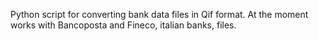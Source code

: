 Python script for converting bank data files in Qif format.
At the moment works with Bancoposta and Fineco, italian banks, files.